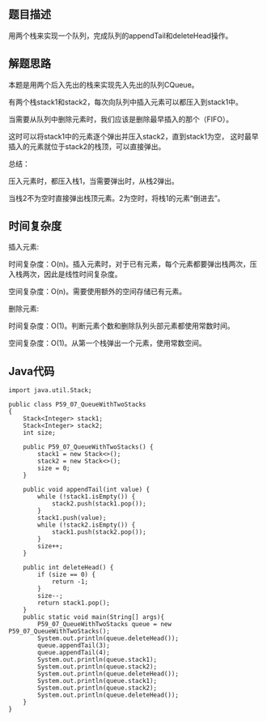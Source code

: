 ## 题目描述
用两个栈来实现一个队列，完成队列的appendTail和deleteHead操作。 

## 解题思路
本题是用两个后入先出的栈来实现先入先出的队列CQueue。

有两个栈stack1和stack2，每次向队列中插入元素可以都压入到stack1中。

当需要从队列中删除元素时，我们应该是删除最早插入的那个（FIFO）。

这时可以将stack1中的元素逐个弹出并压入stack2，直到stack1为空， 这时最早插入的元素就位于stack2的栈顶，可以直接弹出。

总结：

压入元素时，都压入栈1，当需要弹出时，从栈2弹出。

当栈2不为空时直接弹出栈顶元素。2为空时，将栈1的元素“倒进去”。


## 时间复杂度
插入元素:

时间复杂度：O(n)。插入元素时，对于已有元素，每个元素都要弹出栈两次，压入栈两次，因此是线性时间复杂度。

空间复杂度：O(n)。需要使用额外的空间存储已有元素。


删除元素:

时间复杂度：O(1)。判断元素个数和删除队列头部元素都使用常数时间。

空间复杂度：O(1)。从第一个栈弹出一个元素，使用常数空间。

## Java代码
```
import java.util.Stack;

public class P59_07_QueueWithTwoStacks
{
    Stack<Integer> stack1;
    Stack<Integer> stack2;
    int size;

    public P59_07_QueueWithTwoStacks() {
        stack1 = new Stack<>();
        stack2 = new Stack<>();
        size = 0;
    }

    public void appendTail(int value) {
        while (!stack1.isEmpty()) {
            stack2.push(stack1.pop());
        }
        stack1.push(value);
        while (!stack2.isEmpty()) {
            stack1.push(stack2.pop());
        }
        size++;
    }

    public int deleteHead() {
        if (size == 0) {
            return -1;
        }
        size--;
        return stack1.pop();
    }
    public static void main(String[] args){
        P59_07_QueueWithTwoStacks queue = new P59_07_QueueWithTwoStacks();
        System.out.println(queue.deleteHead());
        queue.appendTail(3);
        queue.appendTail(4);
        System.out.println(queue.stack1);
        System.out.println(queue.stack2);
        System.out.println(queue.deleteHead());
        System.out.println(queue.stack1);
        System.out.println(queue.stack2);
        System.out.println(queue.deleteHead());
    }
}

```
